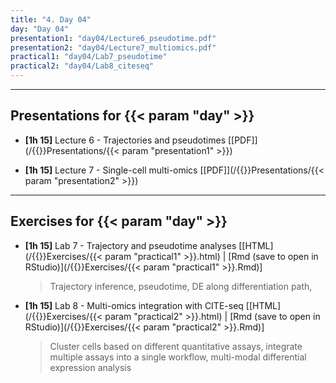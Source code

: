 ```yaml
---
title: "4. Day 04"
day: "Day 04"
presentation1: "day04/Lecture6_pseudotime.pdf"
presentation2: "day04/Lecture7_multiomics.pdf"
practical1: "day04/Lab7_pseudotime"
practical2: "day04/Lab8_citeseq"
---
```


---

## Presentations for {{< param "day" >}}

- **\[1h 15\]** Lecture 6 - Trajectories and pseudotimes
[[PDF]](/{{<myPackageUrl>}}Presentations/{{< param "presentation1" >}})

- **\[1h 15\]** Lecture 7 - Single-cell multi-omics
[[PDF]](/{{<myPackageUrl>}}Presentations/{{< param "presentation2" >}})

---

## Exercises for {{< param "day" >}}

-  **\[1h 15\]** Lab 7 - Trajectory and pseudotime analyses 
    [[HTML](/{{<myPackageUrl>}}Exercises/{{< param "practical1" >}}.html) | [Rmd (save to open in RStudio)](/{{<myPackageUrl>}}Exercises/{{< param "practical1" >}}.Rmd)]

    > Trajectory inference, pseudotime, DE along differentiation path, 
    
-  **\[1h 15\]** Lab 8 - Multi-omics integration with CITE-seq
    [[HTML](/{{<myPackageUrl>}}Exercises/{{< param "practical2" >}}.html) | [Rmd (save to open in RStudio)](/{{<myPackageUrl>}}Exercises/{{< param "practical2" >}}.Rmd)]

    > Cluster cells based on different quantitative assays, integrate multiple assays into a single workflow, multi-modal differential expression analysis


